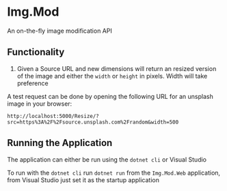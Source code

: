 # Img.Mod

An on-the-fly image modification API

## Functionality

1. Given a Source URL and new dimensions will return an resized version of the image and either the `width` or `height` in pixels. Width will take preference

A test request can be done by opening the following URL for an unsplash image in your browser:

```
http://localhost:5000/Resize/?src=https%3A%2F%2Fsource.unsplash.com%2Frandom&width=500
```

## Running the Application

The application can either be run using the `dotnet cli` or Visual Studio

To run with the `dotnet cli` run `dotnet run` from the `Img.Mod.Web` application, from Visual Studio just set it as the startup application
